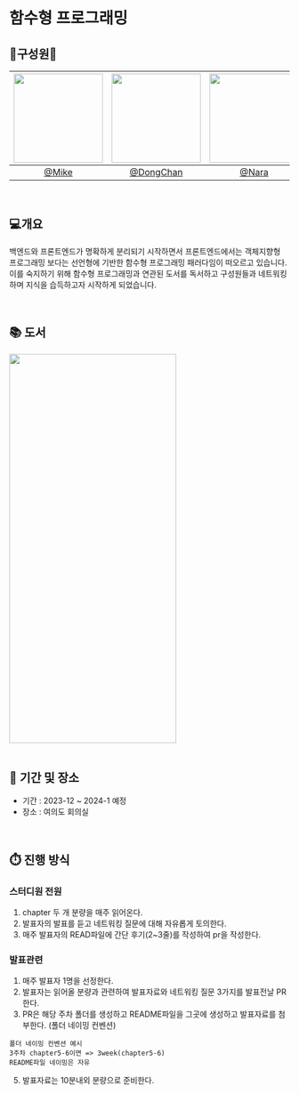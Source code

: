 # 함수형 프로그래밍

## 👭구성원👬

|   <img width="160px" src="https://avatars.githubusercontent.com/u/2849255?v=4" />  |<img width="160px" src="https://avatars.githubusercontent.com/u/109333130?v=4" />  |<img width="160px" src="https://avatars.githubusercontent.com/u/70143350?v=4" />  |<img width="160px" src="https://user-images.githubusercontent.com/116826162/236803962-73ff1ba3-63cf-46c7-93f9-22282f6f0746.jpeg" />  |
| :------------------------------------------------------------------------------: |:------------------------------------------------------------------------------: |:------------------------------------------------------------------------------: |:------------------------------------------------------------------------------: |
|   [@Mike](https://github.com/mg5566)   |   [@DongChan](https://github.com/chanshin0)   |  [@Nara](https://github.com/nara9709)   |  [@Mincho](https://github.com/chhw130)   |  

<br/>

## 💻개요
백엔드와 프론트엔드가 명확하게 분리되기 시작하면서 프론트엔드에서는 객체지향형 프로그래밍 보다는 선언형에 기반한 함수형 프로그래밍 패러다임이 떠오르고 있습니다. 이를 숙지하기 위해 함수형 프로그래밍과 연관된 도서를 독서하고 구성원들과 네트워킹하며 지식을 습득하고자 시작하게 되었습니다.

<br/>


## 📚 도서

<img src="https://github.com/Fn-Programming-Study/Fn-Programming-Record/assets/116826162/14df7450-9b5a-43fe-9332-ba3100c08720" width="300" height="700"/>

<br/>
<br/>

## 📆 기간 및 장소
- 기간 : 2023-12 ~ 2024-1 예정
- 장소 : 여의도 회의실

<br/>


## ⏱️ 진행 방식

### 스터디원 전원
1. chapter 두 개 분량을 매주 읽어온다.
2. 발표자의 발표를 듣고 네트워킹 질문에 대해 자유롭게 토의한다.
3. 매주 발표자의 READ파일에 간단 후기(2~3줄)를 작성하여 pr을 작성한다.

### 발표관련
1. 매주 발표자 1명을 선정한다.
2. 발표자는 읽어올 분량과 관련하여 발표자료와 네트워킹 질문 3가지를 발표전날 PR한다.
3. PR은 해당 주차 폴더를 생성하고 README파일을 그곳에 생성하고 발표자료를 첨부한다. (폴더 네이밍 컨벤션)
  ```
폴더 네이밍 컨벤션 예시
3주차 chapter5-6이면 => 3week(chapter5-6)
README파일 네이밍은 자유
```
5. 발표자료는 10분내외 분량으로 준비한다.


